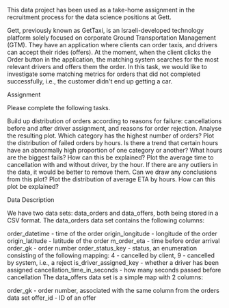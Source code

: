 This data project has been used as a take-home assignment in the recruitment process for the data science positions at Gett.

Gett, previously known as GetTaxi, is an Israeli-developed technology platform solely focused on corporate Ground Transportation Management (GTM). They have an application where clients can order taxis, and drivers can accept their rides (offers). At the moment, when the client clicks the Order button in the application, the matching system searches for the most relevant drivers and offers them the order. In this task, we would like to investigate some matching metrics for orders that did not completed successfully, i.e., the customer didn't end up getting a car.

Assignment

Please complete the following tasks.

Build up distribution of orders according to reasons for failure: cancellations before and after driver assignment, and reasons for order rejection. Analyse the resulting plot. Which category has the highest number of orders?
Plot the distribution of failed orders by hours. Is there a trend that certain hours have an abnormally high proportion of one category or another? What hours are the biggest fails? How can this be explained?
Plot the average time to cancellation with and without driver, by the hour. If there are any outliers in the data, it would be better to remove them. Can we draw any conclusions from this plot?
Plot the distribution of average ETA by hours. How can this plot be explained?

Data Description

We have two data sets: data_orders and data_offers, both being stored in a CSV format. The data_orders data set contains the following columns:

order_datetime - time of the order
origin_longitude - longitude of the order
origin_latitude - latitude of the order
m_order_eta - time before order arrival
order_gk - order number
order_status_key - status, an enumeration consisting of the following mapping:
4 - cancelled by client,
9 - cancelled by system, i.e., a reject
is_driver_assigned_key - whether a driver has been assigned
cancellation_time_in_seconds - how many seconds passed before cancellation
The data_offers data set is a simple map with 2 columns:

order_gk - order number, associated with the same column from the orders data set
offer_id - ID of an offer

